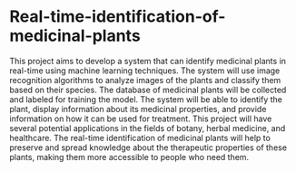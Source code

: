 # Real-time-identification-of-medicinal-plants
This project aims to develop a system that can identify medicinal plants in real-time using machine learning techniques. The system will use image recognition algorithms to analyze images of the plants and classify them based on their species. The database of medicinal plants will be collected and labeled for training the model. The system will be able to identify the plant, display information about its medicinal properties, and provide information on how it can be used for treatment. This project will have several potential applications in the fields of botany, herbal medicine, and healthcare. The real-time identification of medicinal plants will help to preserve and spread knowledge about the therapeutic properties of these plants, making them more accessible to people who need them.
